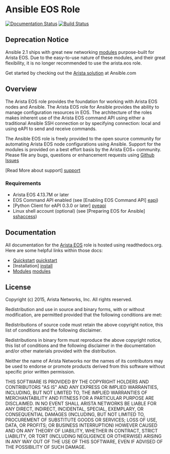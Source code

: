 # Ansible EOS Role

[![Documentation Status](https://readthedocs.org/projects/ansible-eos/badge/?version=master)](https://readthedocs.org/projects/ansible-eos/?badge=master)
[![Build Status](https://travis-ci.org/arista-eosplus/ansible-eos.svg)](https://travis-ci.org/arista-eosplus/ansible-eos)

## Deprecation Notice

Ansible 2.1 ships with great new networking
[modules](http://docs.ansible.com/ansible/list_of_network_modules.html#eos)
purpose-built for Arista EOS. Due to the easy-to-use nature of these modules,
and their great flexibility, it is no longer recommended to use the arista.eos
role.

Get started by checking out the [Arista solution](https://www.ansible.com/ansible-arista-networks)
at Ansible.com



## Overview

The Arista EOS role provides the foundation for working with Arista EOS nodes and Ansible.  The Arista EOS role for Ansible provides the ability to manage configuration resources in EOS.  The architecture of the roles makes inherent use of the Arista EOS command API using either a traditional Ansible SSH connection or by specifying connection: local and using eAPI to send and receive commands.  

The Ansible EOS role is freely provided to the open source community for automating Arista EOS node configurations using Ansible.  Support for the modules is provided on a best effort basis by the Arista EOS+ community.  Please file any bugs, questions or enhancement requests using [Github Issues](http://github.com/arista-eosplus/ansible-eos/issues)

[Read More about support] [support]

### Requirements

* Arista EOS 4.13.7M or later
* EOS Command API enabled (see [Enabling EOS Command API] [eapi])
* [Python Client for eAPI 0.3.0 or later] [pyeapi]
* Linux shell account (optional) (see [Preparing EOS for Ansible] [sshaccess])

## Documentation

All documentation for the
[Arista EOS](http://ansible-eos.readthedocs.org/en/master/index.html) role is
hosted using readthedocs.org. Here are some helpful links within those docs:

* [Quickstart] [quickstart]
* [Installation] [install]
* [Modules] [modules]


## License

Copyright (c) 2015, Arista Networks, Inc.
All rights reserved.

Redistribution and use in source and binary forms, with or without
modification, are permitted provided that the following conditions are
met:

  Redistributions of source code must retain the above copyright notice,
  this list of conditions and the following disclaimer.

  Redistributions in binary form must reproduce the above copyright
  notice, this list of conditions and the following disclaimer in the
  documentation and/or other materials provided with the distribution.

  Neither the name of Arista Networks nor the names of its
  contributors may be used to endorse or promote products derived from
  this software without specific prior written permission.

THIS SOFTWARE IS PROVIDED BY THE COPYRIGHT HOLDERS AND CONTRIBUTORS
"AS IS" AND ANY EXPRESS OR IMPLIED WARRANTIES, INCLUDING, BUT NOT
LIMITED TO, THE IMPLIED WARRANTIES OF MERCHANTABILITY AND FITNESS FOR
A PARTICULAR PURPOSE ARE DISCLAIMED. IN NO EVENT SHALL ARISTA NETWORKS
BE LIABLE FOR ANY DIRECT, INDIRECT, INCIDENTAL, SPECIAL, EXEMPLARY, OR
CONSEQUENTIAL DAMAGES (INCLUDING, BUT NOT LIMITED TO, PROCUREMENT OF
SUBSTITUTE GOODS OR SERVICES; LOSS OF USE, DATA, OR PROFITS; OR
BUSINESS INTERRUPTION) HOWEVER CAUSED AND ON ANY THEORY OF LIABILITY,
WHETHER IN CONTRACT, STRICT LIABILITY, OR TORT (INCLUDING NEGLIGENCE
OR OTHERWISE) ARISING IN ANY WAY OUT OF THE USE OF THIS SOFTWARE, EVEN
IF ADVISED OF THE POSSIBILITY OF SUCH DAMAGE.

[pyeapi]: https://github.com/arista-eosplus/pyeapi
[eapi]: http://ansible-eos.readthedocs.org/en/master/quickstart.html#enabling-eos-command-api
[sshaccess]: http://ansible-eos.readthedocs.org/en/master/quickstart.html#option-a-connect-to-arista-node-over-ssh
[quickstart]: http://ansible-eos.readthedocs.org/en/master/quickstart.html
[install]: http://ansible-eos.readthedocs.org/en/master/install.html
[modules]: http://ansible-eos.readthedocs.org/en/master/_modules/list_of_All_modules.html
[support]: http://ansible-eos.readthedocs.org/en/master/support.html
